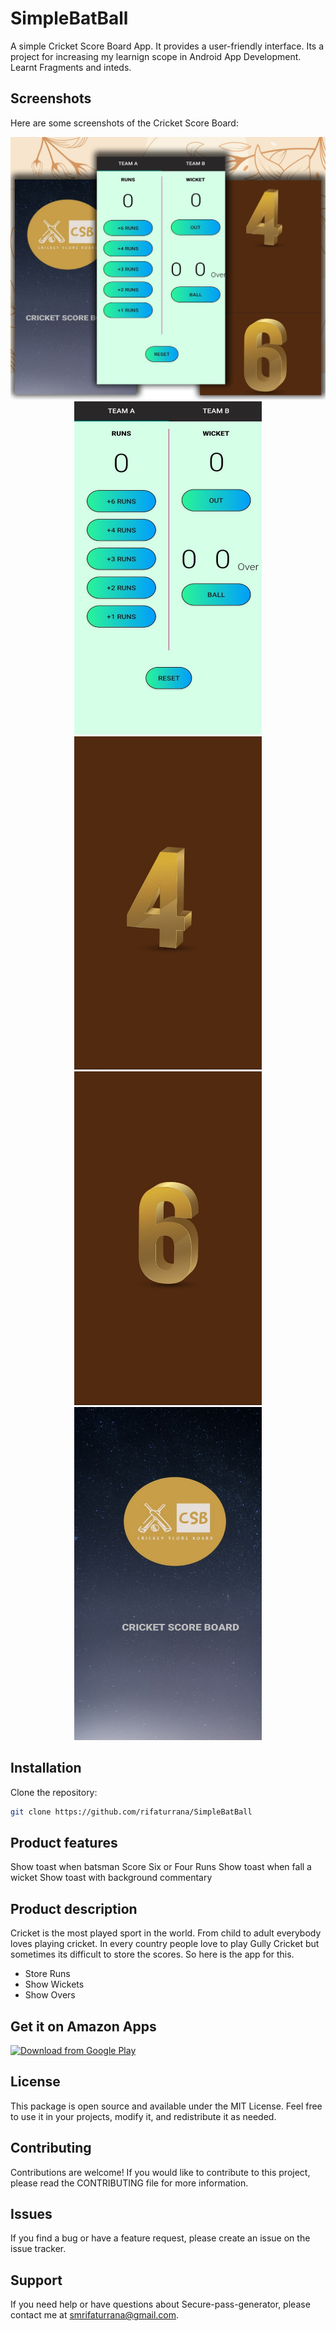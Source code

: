 # SimpleBatBall
A simple Cricket Score Board App. It provides a user-friendly interface. Its a project for increasing my learnign scope in Android App Development. Learnt Fragments and inteds.

## Screenshots

Here are some screenshots of the Cricket Score Board:
<div align="center">
  <img src="screenshots/app2.jpg" alt="Screenshot 1"/>
  <img src="screenshots/c2.jpg" alt="Screenshot 2" width="300"/>
  <img src="screenshots/c3.jpg" alt="Screenshot 2" width="300"/>
  <img src="screenshots/c4.jpg" alt="Screenshot 2" width="300"/>
  <img src="screenshots/c5.jpg" alt="Screenshot 2" width="300"/>
</div>

## Installation

Clone the repository:

```bash
git clone https://github.com/rifaturrana/SimpleBatBall
```
## Product features
Show toast when batsman Score Six or Four Runs
Show toast when fall a wicket
Show toast with background commentary

## Product description
Cricket is the most played sport in the world. From child to adult everybody loves playing cricket. In every country people love to play Gully Cricket but sometimes its difficult to store the scores. So here is the app for this.
- Store Runs
- Show Wickets
- Show Overs

## Get it on Amazon Apps
[<img src="https://th.bing.com/th/id/OIP.1sDXXakq6z9ga4NjawHmbAHaHa?w=174&h=180&c=7&r=0&o=5&dpr=1.3&pid=1.7"
      alt="Download from Google Play"
      height="80">](https://www.amazon.com/gp/product/B08HXBLRLD)
 ## License

This package is open source and available under the MIT License. Feel free to use it in your projects, modify it, and redistribute it as needed.

## Contributing

Contributions are welcome! If you would like to contribute to this project, please read the CONTRIBUTING file for more information.

## Issues

If you find a bug or have a feature request, please create an issue on the issue tracker.


## Support

If you need help or have questions about Secure-pass-generator, please contact me at smrifaturrana@gmail.com.
